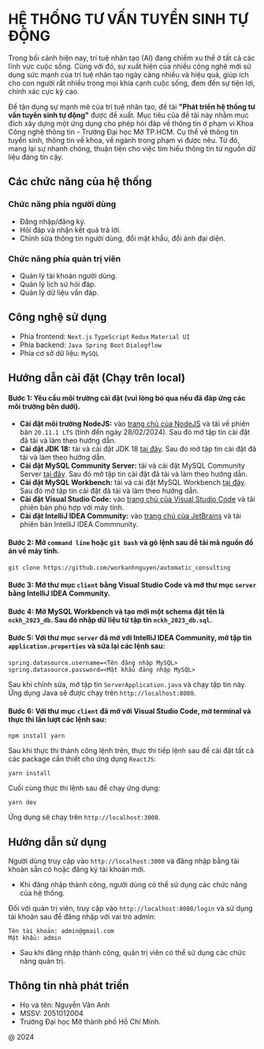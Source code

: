 # HỆ THỐNG TƯ VẤN TUYỂN SINH TỰ ĐỘNG
Trong bối cảnh hiện nay, trí tuệ nhân tạo (AI) đang chiếm xu thế ở tất cả các lĩnh vực cuộc sống. Cùng với đó, sự xuất hiện của nhiều công nghệ mới sử dụng sức mạnh của trí tuệ nhân tạo ngày càng nhiều và hiệu quả, giúp ích cho con người rất nhiều trong mọi khía cạnh cuộc sống, đem đến sự tiện lợi, chính xác cực kỳ cao.

Để tận dụng sự mạnh mẽ của trí tuệ nhân tạo, đề tài **"Phát triển hệ thống tư vấn tuyển sinh tự động"** được đề xuất. Mục tiêu của đề tài này nhằm mục đích xây dựng một ứng dụng cho phép hỏi đáp về thông tin ở phạm vi Khoa Công nghệ thông tin - Trường Đại học Mở TP.HCM. Cụ thể về thông tin tuyển sinh, thông tin về khoa, về ngành trong phạm vi được nêu. Từ đó, mang lại sự nhanh chóng, thuận tiện cho việc tìm hiểu thông tin từ nguồn dữ liệu đáng tin cậy.

## Các chức năng của hệ thống
### Chức năng phía người dùng
* Đăng nhập/đăng ký.
* Hỏi đáp và nhận kết quả trả lời.
* Chỉnh sửa thông tin người dùng, đổi mật khẩu, đổi ảnh đại diện.
### Chức năng phía quản trị viên
* Quản lý tài khoản người dùng.
* Quản lý lịch sử hỏi đáp.
* Quản lý dữ liệu vấn đáp.

## Công nghệ sử dụng
* Phía frontend: `Next.js` `TypeScript` `Redux` `Material UI`
* Phía backend: `Java Spring Boot` `Dialogflow`
* Phía cơ sở dữ liệu: `MySQL`

## Hướng dẫn cài đặt (Chạy trên local)
#### Bước 1: Yêu cầu môi trường cài đặt (vui lòng bỏ qua nếu đã đáp ứng các môi trường bên dưới).
* **Cài đặt môi trường NodeJS:** vào [trang chủ của NodeJS](https://nodejs.org) và tải về phiên bản `20.11.1 LTS` (tính đến ngày 28/02/2024). Sau đó mở tập tin cài đặt đã tải và làm theo hướng dẫn.
* **Cài đặt JDK 18:** tải và cài đặt JDK 18 [tại đây](https://www.oracle.com/java/technologies/javase/jdk18-archive-downloads.html). Sau đó mở tập tin cài đặt đã tải và làm theo hướng dẫn.
* **Cài đặt MySQL Community Server:** tải và cài đặt MySQL Community Server [tại đây](https://dev.mysql.com/get/Downloads/MySQL-8.1/mysql-8.1.0-winx64.msi). Sau đó mở tập tin cài đặt đã tải và làm theo hướng dẫn.
* **Cài đặt MySQL Workbench:** tải và cài đặt MySQL Workbench [tại đây](https://dev.mysql.com/get/Downloads/MySQLGUITools/mysql-workbench-community-8.0.34-winx64.msi). Sau đó mở tập tin cài đặt đã tải và làm theo hướng dẫn.
* **Cài đặt Visual Studio Code:** vào [trang chủ của Visual Studio Code](https://code.visualstudio.com/download) và tải phiên bản phù hợp với máy tính.
* **Cài đặt IntelliJ IDEA Community:** vào [trang chủ của JetBrains](https://www.jetbrains.com/idea/download/?section=windows) và tải phiên bản IntelliJ IDEA Commnunity.
  
#### Bước 2: Mở `command line` hoặc `git bash` và gõ lệnh sau để tải mã nguồn đồ án về máy tính.
```
git clone https://github.com/workanhnguyen/automatic_consulting
```
#### Bước 3: Mở thư mục `client` bằng **Visual Studio Code** và mở thư mục `server` bằng **IntelliJ IDEA Community**.

#### Bước 4: Mở **MySQL Workbench** và tạo mới một schema đặt tên là `nckh_2023_db`. Sau đó nhập dữ liệu từ tập tin `nckh_2023_db.sql`.

#### Bước 5: Với thư mục `server` đã mở với **IntelliJ IDEA Community**, mở tập tin `application.properties` và sửa lại các lệnh sau:
```
spring.datasource.username=<Tên đăng nhập MySQL>
spring.datasource.password=<Mật khẩu đăng nhập MySQL>
```
Sau khi chỉnh sửa, mở tập tin `ServerApplication.java` và chạy tập tin này. Ứng dụng Java sẽ được chạy trên `http://localhost:8080`.

#### Bước 6: Với thư mục `client` đã mở với **Visual Studio Code**, mở terminal và thực thi lần lượt các lệnh sau:
```
npm install yarn
```
Sau khi thực thi thành công lệnh trên, thực thi tiếp lệnh sau để cài đặt tất cả các package cần thiết cho ứng dụng `ReactJS`:
```
yarn install
```
Cuối cùng thực thi lệnh sau để chạy ứng dụng:
```
yarn dev
```
Ứng dụng sẽ chạy trên `http://localhost:3000`.

## Hướng dẫn sử dụng
Người dùng truy cập vào `http://localhost:3000` và đăng nhập bằng tài khoản sẵn có hoặc đăng ký tài khoản mới. 
* Khi đăng nhập thành công, người dùng có thể sử dụng các chức năng của hệ thống.

Đối với quản trị viên, truy cập vào `http://localhost:8080/login` và sử dụng tài khoản sau để đăng nhập với vai trò admin:
```
Tên tài khoản: admin@gmail.com
Mật khẩu: admin
```
* Sau khi đăng nhập thành công, quản trị viên có thể sử dụng các chức năng quản trị.

## Thông tin nhà phát triển
* Họ và tên: Nguyễn Vân Anh
* MSSV: 2051012004
* Trường Đại học Mở thành phố Hồ Chí Minh.

@ 2024
